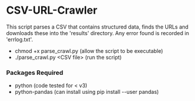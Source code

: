 # CSV-URL-Crawler

This script parses a CSV that contains structured data, finds the URLs
and downloads these into the 'results' directory. Any error found is
recorded in 'errlog.txt'.
- chmod +x parse\_crawl.py (allow the script to be executable)
- ./parse\_crawl.py \<CSV file> (run the script)

### Packages Required
- python (code tested for < v3)
- python-pandas (can install using  pip install --user pandas)
